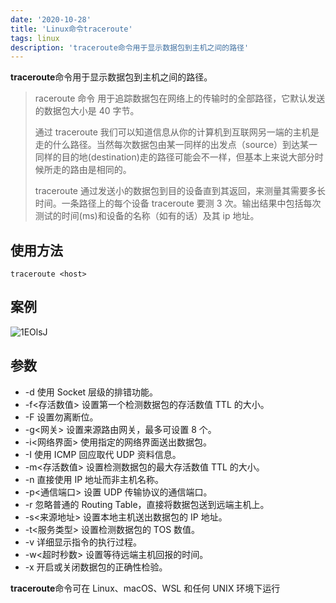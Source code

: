```yaml
---
date: '2020-10-28'
title: 'Linux命令traceroute'
tags: linux
description: 'traceroute命令用于显示数据包到主机之间的路径'
---
```


**traceroute**命令用于显示数据包到主机之间的路径。

> raceroute 命令 用于追踪数据包在网络上的传输时的全部路径，它默认发送的数据包大小是 40 字节。
>
> 通过 traceroute 我们可以知道信息从你的计算机到互联网另一端的主机是走的什么路径。当然每次数据包由某一同样的出发点（source）到达某一同样的目的地(destination)走的路径可能会不一样，但基本上来说大部分时候所走的路由是相同的。
>
> traceroute 通过发送小的数据包到目的设备直到其返回，来测量其需要多长时间。一条路径上的每个设备 traceroute 要测 3 次。输出结果中包括每次测试的时间(ms)和设备的名称（如有的话）及其 ip 地址。

## 使用方法

```shell
traceroute <host>
```

## 案例

![1EOlsJ](https://cdn.jsdelivr.net/gh/manonicu/pics@master/uPic/1EOlsJ.png)

## 参数

-   -d 使用 Socket 层级的排错功能。
-   -f<存活数值> 设置第一个检测数据包的存活数值 TTL 的大小。
-   -F 设置勿离断位。
-   -g<网关> 设置来源路由网关，最多可设置 8 个。
-   -i<网络界面> 使用指定的网络界面送出数据包。
-   -I 使用 ICMP 回应取代 UDP 资料信息。
-   -m<存活数值> 设置检测数据包的最大存活数值 TTL 的大小。
-   -n 直接使用 IP 地址而非主机名称。
-   -p<通信端口> 设置 UDP 传输协议的通信端口。
-   -r 忽略普通的 Routing Table，直接将数据包送到远端主机上。
-   -s<来源地址> 设置本地主机送出数据包的 IP 地址。
-   -t<服务类型> 设置检测数据包的 TOS 数值。
-   -v 详细显示指令的执行过程。
-   -w<超时秒数> 设置等待远端主机回报的时间。
-   -x 开启或关闭数据包的正确性检验。

**traceroute**命令可在 Linux、macOS、WSL 和任何 UNIX 环境下运行

